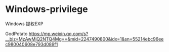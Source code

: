 # Windows-privilege

Windows 提权EXP


GodPotato
https://mp.weixin.qq.com/s?__biz=MzAwMjQ2NTQ4Mg==&mid=2247490800&idx=1&sn=55214ebc96eec980040608e793d089f1
